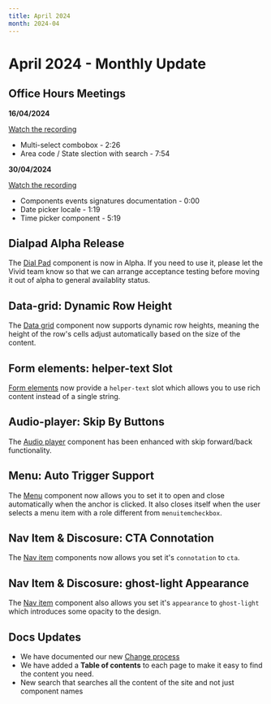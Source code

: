 ```yaml
---
title: April 2024
month: 2024-04
---
```


# April 2024 - Monthly Update

## Office Hours Meetings

**16/04/2024**

[Watch the recording](https://drive.google.com/file/d/1nzR8BQ2GbTVYYTiVXklPGfiyx7IS41Ho/view)

- Multi-select combobox - 2:26
- Area code / State slection with search - 7:54

**30/04/2024**

[Watch the recording](https://drive.google.com/file/d/1oTVKd__oZai1xN8fbLOOqQx9uk2PkhW1/view)

- Components events signatures documentation - 0:00
- Date picker locale - 1:19
- Time picker component - 5:19

## Dialpad Alpha Release

The [Dial Pad](/components/dial-pad/) component is now in Alpha. If you need to use it, please let the Vivid team know so that we can arrange acceptance testing before moving it out of alpha to general availablity status.

## Data-grid: Dynamic Row Height

The [Data grid](/components/data-grid/#block-size) component now supports dynamic row heights, meaning the height of the row's cells adjust automatically based on the size of the content.

## Form elements: helper-text Slot

[Form elements](/components/text-field/#helper-text-1) now provide a `helper-text` slot which allows you to use rich content instead of a single string.

## Audio-player: Skip By Buttons

The [Audio player](/components/audio-player/#skip-by-button) component has been enhanced with skip forward/back functionality.

## Menu: Auto Trigger Support

The [Menu](/components/menu/#trigger) component now allows you to set it to open and close automatically when the anchor is clicked. It also closes itself when the user selects a menu item with a role different from `menuitemcheckbox`.

## Nav Item & Discosure: CTA Connotation

The [Nav item](/components/nav-item/#connotation) components now allows you set it's `connotation` to `cta`.

## Nav Item & Discosure: ghost-light Appearance

The [Nav item](/components/nav-item/#appearance) component also allows you set it's `appearance` to `ghost-light` which introduces some opacity to the design.

## Docs Updates

- We have documented our new [Change process](/resources/vivid-change-process/)
- We have added a **Table of contents** to each page to make it easy to find the content you need.
- New search that searches all the content of the site and not just component names
